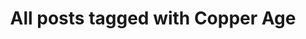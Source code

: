---
layout: tag
title: "All posts tagged with Copper Age"
permalink: /weblog/tags/copper-age/
taxonomy: Copper Age
---